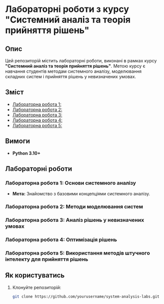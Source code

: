 ﻿# Лабораторні роботи з курсу "Системний аналіз та теорія прийняття рішень"

## Опис
Цей репозиторій містить лабораторні роботи, виконані в рамках курсу **"Системний аналіз та теорія прийняття рішень"**. Метою курсу є навчання студентів методам системного аналізу, моделювання складних систем і прийняття рішень у невизначених умовах.


## Зміст
- [Лабораторна робота 1:](#лаб1)
- [Лабораторна робота 2:](#лаб2)
- [Лабораторна робота 3:](#лаб3)
- [Лабораторна робота 4:](#лаб4)
- [Лабораторна робота 5:](#лаб5)

## Вимоги
- **Python 3.10+**

## Лабораторні роботи

### Лабораторна робота 1: Основи системного аналізу <a name="лаб1"></a>
- **Мета:** Знайомство з базовими концепціями системного аналізу.



### Лабораторна робота 2: Методи моделювання систем <a name="лаб2"></a>



### Лабораторна робота 3: Аналіз рішень у невизначених умовах <a name="лаб3"></a>


### Лабораторна робота 4: Оптимізація рішень <a name="лаб4"></a>


### Лабораторна робота 5: Використання методів штучного інтелекту для прийняття рішень <a name="лаб5"></a>


## Як користуватись
1. Клонуйте репозиторій:
   ```bash
   git clone https://github.com/yourusername/system-analysis-labs.git
